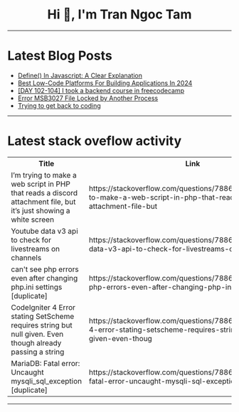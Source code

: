 <h1 align="center">Hi 👋, I'm Tran Ngoc Tam</h1>

---

# Latest Blog Posts 
<!-- BLOG-POST-LIST:START -->
- [Define&lpar;&rpar; In Javascript: A Clear Explanation](https://dev.to/arsalanmeee/define-in-javascript-a-clear-explanation-3gnd)
- [Best Low-Code Platforms For Building Applications In 2024](https://dev.to/ayush7614/best-low-code-platforms-for-building-applications-in-2024-203e)
- [[DAY 102-104] I took a backend course in freecodecamp](https://dev.to/thomascansino/day-102-104-i-took-a-backend-course-in-freecodecamp-2don)
- [Error MSB3027 File Locked by Another Process](https://dev.to/hossien014/error-msb3027-file-locked-by-another-process-5ee0)
- [Trying to get back to coding](https://dev.to/pacmansnr_01/trying-to-get-back-to-coding-4f9)
<!-- BLOG-POST-LIST:END -->

---

# Latest stack oveflow activity
<table>
  <tr><th>Title</th><th>Link</th></tr>
  <!-- STACKOVERFLOW:START --><tr><td>I’m trying to make a web script in PHP that reads a discord attachment file, but it’s just showing a white screen</td><td>https://stackoverflow.com/questions/78862615/i-m-trying-to-make-a-web-script-in-php-that-reads-a-discord-attachment-file-but</td></tr><tr><td>Youtube data v3 api to check for livestreams on channels</td><td>https://stackoverflow.com/questions/78862614/youtube-data-v3-api-to-check-for-livestreams-on-channels</td></tr><tr><td>can&#39;t see php errors even after changing php.ini settings [duplicate]</td><td>https://stackoverflow.com/questions/78862516/cant-see-php-errors-even-after-changing-php-ini-settings</td></tr><tr><td>CodeIgniter 4 Error stating SetScheme requires string but null given. Even though already passing a string</td><td>https://stackoverflow.com/questions/78862420/codeigniter-4-error-stating-setscheme-requires-string-but-null-given-even-thoug</td></tr><tr><td>MariaDB: Fatal error: Uncaught mysqli_sql_exception [duplicate]</td><td>https://stackoverflow.com/questions/78862147/mariadb-fatal-error-uncaught-mysqli-sql-exception</td></tr><!-- STACKOVERFLOW:END -->
</table>

---


